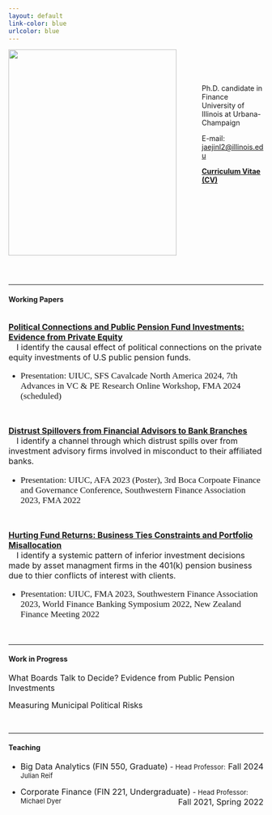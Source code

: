 ```yaml
---
layout: default
link-color: blue
urlcolor: blue
---
```

<img style="width=209px;height=375px;float:left;padding:-5px;padding-right:50px"
src="/images/photo6.png" alt="" width="332" height="407">

\
\
\
\
Ph.D. candidate in Finance\
University of Illinois at Urbana-Champaign

E-mail: [jaejinl2@illinois.edu](mailto:jaejinl2@illinois.edu)

[**Curriculum Vitae (CV)**](/Jaejin_CV.pdf)


<br>
<br>
<br>
<br>
<br>
<br>
<br>
<br>
<br>
<br>
<hr width="100%" size="2">

#### **Working Papers** <br>

\
[<u><b><font size="3">Political Connections and Public Pension Fund Investments: Evidence from Private Equity</font></b></u>](/publications/Political_Connections_Pension_Funds.pdf)<br>
  &nbsp;&nbsp;&nbsp; <font size="3"> I identify the causal effect of political connections on the private equity investments of U.S public pension funds.</font> 
  * <p style="font-family: Times New Roman; font-size: 13pt"> Presentation: UIUC, SFS Cavalcade North America 2024, 7th Advances in VC & PE Research Online Workshop, FMA 2024 (scheduled)</p>

<br />

[<u><b><font size="3">Distrust Spillovers from Financial Advisors to Bank Branches</font></b></u>](/publications/Distrust_Spillover_on_Banks.pdf)<br>
  &nbsp;&nbsp;&nbsp; <font size="3"> I identify a channel through which distrust spills over from investment advisory firms involved in misconduct to their affiliated banks.</font> 
  * <p style="font-family: Times New Roman; font-size: 13pt">  Presentation: UIUC, AFA 2023 (Poster), 3rd Boca Corpoate Finance and Governance Conference, Southwestern Finance Association 2023, FMA 2022</p>

<br />

[<u><b><font size="3">Hurting Fund Returns: Business Ties Constraints and Portfolio Misallocation</font></b></u>](/publications/Business_Ties_and_Portfolio_Allocation.pdf)<br>
  &nbsp;&nbsp;&nbsp; <font size="3"> I identify a systemic pattern of inferior investment decisions made by asset managment firms in the 401(k) pension business due to thier conflicts of interest with clients.</font> 
  * <p style="font-family: Times New Roman; font-size:13pt">  Presentation: UIUC, FMA 2023, Southwestern Finance Association 2023, World Finance Banking Symposium 2022, New Zealand Finance Meeting 2022</p>
 
<br />
<hr width="100%" size="2">
  
#### **Work in Progress** <br>


<p><font size="3">What Boards Talk to Decide? Evidence from Public Pension Investments</font></p>

<p><font size="3">Measuring Municipal Political Risks</font></p>


<br>
<hr width="100%" size="2">

#### **Teaching**<br>
  
* <p><font size="3"> Big Data Analytics (FIN 550, Graduate) <span style="float:right;"> Fall 2024 </span></font>
  - <font size="2"> Head Professor: Julian Reif </font></p>
  
* <p><font size="3"> Corporate Finance (FIN 221, Undergraduate) <span style="float:right;"> Fall 2021, Spring 2022 </span></font>
  - <font size="2"> Head Professor: Michael Dyer </font><br></p>
